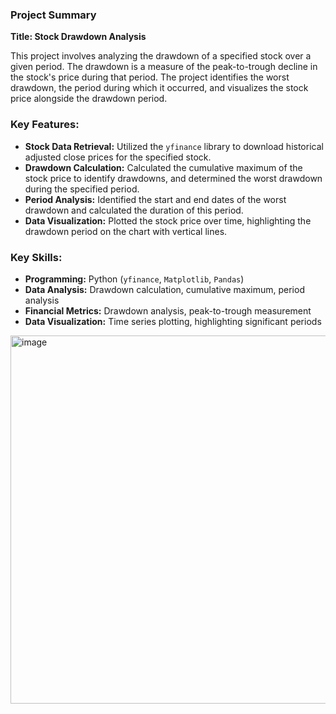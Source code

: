 ### Project Summary

**Title: Stock Drawdown Analysis**

This project involves analyzing the drawdown of a specified stock over a given period. The drawdown is a measure of the peak-to-trough decline in the stock's price during that period. The project identifies the worst drawdown, the period during which it occurred, and visualizes the stock price alongside the drawdown period.

### Key Features:
- **Stock Data Retrieval:** Utilized the `yfinance` library to download historical adjusted close prices for the specified stock.
- **Drawdown Calculation:** Calculated the cumulative maximum of the stock price to identify drawdowns, and determined the worst drawdown during the specified period.
- **Period Analysis:** Identified the start and end dates of the worst drawdown and calculated the duration of this period.
- **Data Visualization:** Plotted the stock price over time, highlighting the drawdown period on the chart with vertical lines.

### Key Skills:
- **Programming:** Python (`yfinance`, `Matplotlib`, `Pandas`)
- **Data Analysis:** Drawdown calculation, cumulative maximum, period analysis
- **Financial Metrics:** Drawdown analysis, peak-to-trough measurement
- **Data Visualization:** Time series plotting, highlighting significant periods

<img width="589" alt="image" src="https://github.com/user-attachments/assets/b1a67e28-4f6f-42ad-9aa9-7c485a89bbd2">
